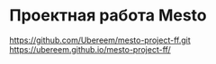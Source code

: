 # Проектная работа Mesto
https://github.com/Ubereem/mesto-project-ff.git  
https://ubereem.github.io/mesto-project-ff/